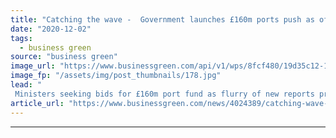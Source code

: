 ```yaml
---
title: "Catching the wave -  Government launches £160m ports push as offshore wind outlook brightens"
date: "2020-12-02"
tags: 
  - business green
source: "business green"
image_url: "https://www.businessgreen.com/api/v1/wps/8fcf480/19d35c12-11de-4282-9823-d0077c715b1a/6/Orsted-offshore-wind-185x114.jpg"
image_fp: "/assets/img/post_thumbnails/178.jpg"
lead: "
 Ministers seeking bids for £160m port fund as flurry of new reports predicts surge in offshore wind development ..."
article_url: "https://www.businessgreen.com/news/4024389/catching-wave-government-launches-gbp160m-ports-push-offshore-wind-outlook-brightens"
---
```


---
